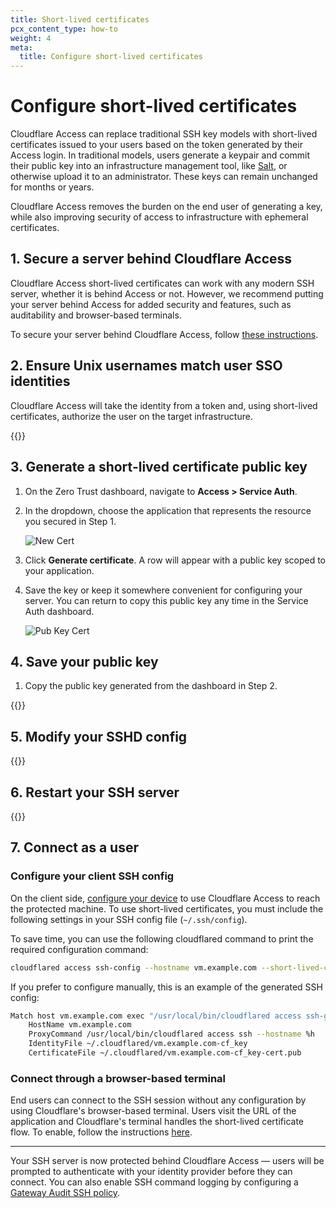 ```yaml
---
title: Short-lived certificates
pcx_content_type: how-to
weight: 4
meta:
  title: Configure short-lived certificates
---
```


# Configure short-lived certificates

Cloudflare Access can replace traditional SSH key models with short-lived certificates issued to your users based on the token generated by their Access login. In traditional models, users generate a keypair and commit their public key into an infrastructure management tool, like [Salt](https://github.com/saltstack/salt), or otherwise upload it to an administrator. These keys can remain unchanged for months or years.

Cloudflare Access removes the burden on the end user of generating a key, while also improving security of access to infrastructure with ephemeral certificates.

## 1. Secure a server behind Cloudflare Access

Cloudflare Access short-lived certificates can work with any modern SSH server, whether it is behind Access or not. However, we recommend putting your server behind Access for added security and features, such as auditability and browser-based terminals.

To secure your server behind Cloudflare Access, follow [these instructions](/cloudflare-one/connections/connect-apps/use_cases/ssh/).

## 2. Ensure Unix usernames match user SSO identities

Cloudflare Access will take the identity from a token and, using short-lived certificates, authorize the user on the target infrastructure.

{{<render file="_ssh-usernames.md">}}

## 3. Generate a short-lived certificate public key

1. On the Zero Trust dashboard, navigate to **Access > Service Auth**.

2. In the dropdown, choose the application that represents the resource you secured in Step 1.

    ![New Cert](/cloudflare-one/static/documentation/applications/non-http/slc-dropdown.png)

3. Click **Generate certificate**. A row will appear with a public key scoped to your application.

4. Save the key or keep it somewhere convenient for configuring your server.
    You can return to copy this public key any time in the Service Auth dashboard.

    ![Pub Key Cert](/cloudflare-one/static/documentation/applications/non-http/slc-key.png)

## 4. Save your public key

1. Copy the public key generated from the dashboard in Step 2.

{{<render file="_ssh-public-key.md">}}

## 5. Modify your SSHD config

{{<render file="_ssh-modify-sshd.md">}}

## 6. Restart your SSH server

{{<render file="_ssh-restart-server.md">}}

## 7. Connect as a user

### Configure your client SSH config

On the client side, [configure your device](/cloudflare-one/connections/connect-apps/use_cases/ssh/) to use Cloudflare Access to reach the protected machine. To use short-lived certificates, you must include the following settings in your SSH config file (`~/.ssh/config`).

To save time, you can use the following cloudflared command to print the required configuration command:

```sh
cloudflared access ssh-config --hostname vm.example.com --short-lived-cert
```

If you prefer to configure manually, this is an example of the generated SSH config:

```bash
Match host vm.example.com exec "/usr/local/bin/cloudflared access ssh-gen --hostname %h"
    HostName vm.example.com
    ProxyCommand /usr/local/bin/cloudflared access ssh --hostname %h
    IdentityFile ~/.cloudflared/vm.example.com-cf_key
    CertificateFile ~/.cloudflared/vm.example.com-cf_key-cert.pub
```

### Connect through a browser-based terminal

End users can connect to the SSH session without any configuration by using Cloudflare's browser-based terminal. Users visit the URL of the application and Cloudflare's terminal handles the short-lived certificate flow. To enable, follow the instructions [here](/cloudflare-one/applications/non-http/#rendering-in-the-browser).

---

Your SSH server is now protected behind Cloudflare Access — users will be prompted to authenticate with your identity provider before they can connect. You can also enable SSH command logging by configuring a [Gateway Audit SSH policy](/cloudflare-one/policies/filtering/network-policies/ssh-logging).
